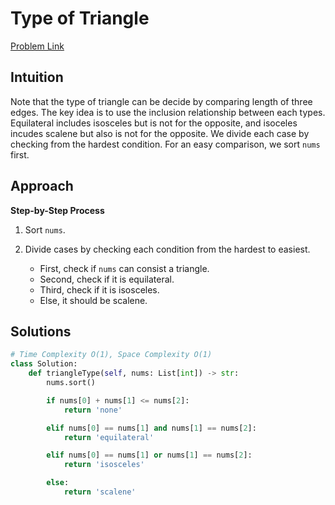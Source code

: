 **Type of Triangle**
=
[Problem Link](https://leetcode.com/problems/type-of-triangle/description)

## Intuition
Note that the type of triangle can be decide by comparing length of three edges. The key idea is to use the 
inclusion relationship between each types. Equilateral includes isosceles but is not for the opposite, 
and isoceles incudes scalene but also is not for the opposite. We divide each case by checking from the hardest 
condition. For an easy comparison, we sort `nums` first.

## Approach
**Step-by-Step Process**

1. Sort `nums`.

2. Divide cases by checking each condition from the hardest to easiest.
    - First, check if `nums` can consist a triangle.
    - Second, check if it is equilateral.
    - Third, check if it is isosceles.
    - Else, it should be scalene.
  
## Solutions
```python
# Time Complexity O(1), Space Complexity O(1)
class Solution:
    def triangleType(self, nums: List[int]) -> str:
        nums.sort()

        if nums[0] + nums[1] <= nums[2]:
            return 'none'

        elif nums[0] == nums[1] and nums[1] == nums[2]:
            return 'equilateral'

        elif nums[0] == nums[1] or nums[1] == nums[2]:
            return 'isosceles'

        else:
            return 'scalene'
```
